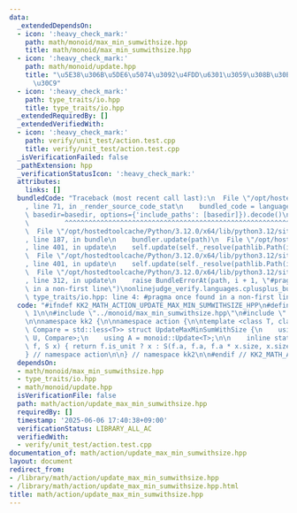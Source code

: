```yaml
---
data:
  _extendedDependsOn:
  - icon: ':heavy_check_mark:'
    path: math/monoid/max_min_sumwithsize.hpp
    title: math/monoid/max_min_sumwithsize.hpp
  - icon: ':heavy_check_mark:'
    path: math/monoid/update.hpp
    title: "\u5E38\u306B\u5DE6\u5074\u3092\u4FDD\u6301\u3059\u308B\u30E2\u30CE\u30A4\
      \u30C9"
  - icon: ':heavy_check_mark:'
    path: type_traits/io.hpp
    title: type_traits/io.hpp
  _extendedRequiredBy: []
  _extendedVerifiedWith:
  - icon: ':heavy_check_mark:'
    path: verify/unit_test/action.test.cpp
    title: verify/unit_test/action.test.cpp
  _isVerificationFailed: false
  _pathExtension: hpp
  _verificationStatusIcon: ':heavy_check_mark:'
  attributes:
    links: []
  bundledCode: "Traceback (most recent call last):\n  File \"/opt/hostedtoolcache/Python/3.12.0/x64/lib/python3.12/site-packages/onlinejudge_verify/documentation/build.py\"\
    , line 71, in _render_source_code_stat\n    bundled_code = language.bundle(stat.path,\
    \ basedir=basedir, options={'include_paths': [basedir]}).decode()\n          \
    \         ^^^^^^^^^^^^^^^^^^^^^^^^^^^^^^^^^^^^^^^^^^^^^^^^^^^^^^^^^^^^^^^^^^^^^^^^^^^^^^^^^\n\
    \  File \"/opt/hostedtoolcache/Python/3.12.0/x64/lib/python3.12/site-packages/onlinejudge_verify/languages/cplusplus.py\"\
    , line 187, in bundle\n    bundler.update(path)\n  File \"/opt/hostedtoolcache/Python/3.12.0/x64/lib/python3.12/site-packages/onlinejudge_verify/languages/cplusplus_bundle.py\"\
    , line 401, in update\n    self.update(self._resolve(pathlib.Path(included), included_from=path))\n\
    \  File \"/opt/hostedtoolcache/Python/3.12.0/x64/lib/python3.12/site-packages/onlinejudge_verify/languages/cplusplus_bundle.py\"\
    , line 401, in update\n    self.update(self._resolve(pathlib.Path(included), included_from=path))\n\
    \  File \"/opt/hostedtoolcache/Python/3.12.0/x64/lib/python3.12/site-packages/onlinejudge_verify/languages/cplusplus_bundle.py\"\
    , line 312, in update\n    raise BundleErrorAt(path, i + 1, \"#pragma once found\
    \ in a non-first line\")\nonlinejudge_verify.languages.cplusplus_bundle.BundleErrorAt:\
    \ type_traits/io.hpp: line 4: #pragma once found in a non-first line\n"
  code: "#ifndef KK2_MATH_ACTION_UPDATE_MAX_MIN_SUMWITHSIZE_HPP\n#define KK2_MATH_ACTION_UPDATE_MAX_MIN_SUMWITHSIZE_HPP\
    \ 1\n\n#include \"../monoid/max_min_sumwithsize.hpp\"\n#include \"../monoid/update.hpp\"\
    \n\nnamespace kk2 {\n\nnamespace action {\n\ntemplate <class T, class U, class\
    \ Compare = std::less<T>> struct UpdateMaxMinSumWithSize {\n    using S = monoid::MaxMinSumWithSize<T,\
    \ U, Compare>;\n    using A = monoid::Update<T>;\n\n    inline static S act(A\
    \ f, S x) { return f.is_unit ? x : S(f.a, f.a, f.a * x.size, x.size); }\n};\n\n\
    } // namespace action\n\n} // namespace kk2\n\n#endif // KK2_MATH_ACTION_UPDATE_MAX_MIN_SUMWITHSIZE_HPP\n"
  dependsOn:
  - math/monoid/max_min_sumwithsize.hpp
  - type_traits/io.hpp
  - math/monoid/update.hpp
  isVerificationFile: false
  path: math/action/update_max_min_sumwithsize.hpp
  requiredBy: []
  timestamp: '2025-06-06 17:40:38+09:00'
  verificationStatus: LIBRARY_ALL_AC
  verifiedWith:
  - verify/unit_test/action.test.cpp
documentation_of: math/action/update_max_min_sumwithsize.hpp
layout: document
redirect_from:
- /library/math/action/update_max_min_sumwithsize.hpp
- /library/math/action/update_max_min_sumwithsize.hpp.html
title: math/action/update_max_min_sumwithsize.hpp
---
```

